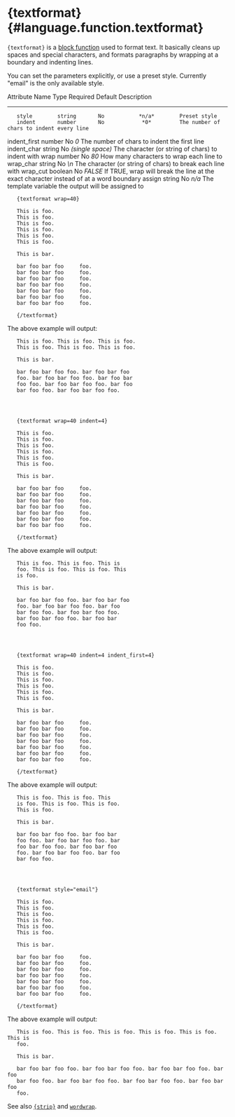 {textformat} {#language.function.textformat}
============

`{textformat}` is a [block function](#plugins.block.functions) used to
format text. It basically cleans up spaces and special characters, and
formats paragraphs by wrapping at a boundary and indenting lines.

You can set the parameters explicitly, or use a preset style. Currently
"email" is the only available style.

   Attribute Name    Type     Required       Default       Description
  ---------------- --------- ---------- ------------------ ----------------------------------------------------------------------------------------
       style        string       No           *n/a*        Preset style
       indent       number       No            *0*         The number of chars to indent every line
   indent\_first    number       No            *0*         The number of chars to indent the first line
    indent\_char    string       No      *(single space)*  The character (or string of chars) to indent with
        wrap        number       No            *80*        How many characters to wrap each line to
     wrap\_char     string       No           *\\n*        The character (or string of chars) to break each line with
     wrap\_cut      boolean      No          *FALSE*       If TRUE, wrap will break the line at the exact character instead of at a word boundary
       assign       string       No           *n/a*        The template variable the output will be assigned to


       {textformat wrap=40}

       This is foo.
       This is foo.
       This is foo.
       This is foo.
       This is foo.
       This is foo.

       This is bar.

       bar foo bar foo     foo.
       bar foo bar foo     foo.
       bar foo bar foo     foo.
       bar foo bar foo     foo.
       bar foo bar foo     foo.
       bar foo bar foo     foo.
       bar foo bar foo     foo.

       {/textformat}


      

The above example will output:



       This is foo. This is foo. This is foo.
       This is foo. This is foo. This is foo.

       This is bar.

       bar foo bar foo foo. bar foo bar foo
       foo. bar foo bar foo foo. bar foo bar
       foo foo. bar foo bar foo foo. bar foo
       bar foo foo. bar foo bar foo foo.

      


       {textformat wrap=40 indent=4}

       This is foo.
       This is foo.
       This is foo.
       This is foo.
       This is foo.
       This is foo.

       This is bar.

       bar foo bar foo     foo.
       bar foo bar foo     foo.
       bar foo bar foo     foo.
       bar foo bar foo     foo.
       bar foo bar foo     foo.
       bar foo bar foo     foo.
       bar foo bar foo     foo.

       {/textformat}


      

The above example will output:



       This is foo. This is foo. This is
       foo. This is foo. This is foo. This
       is foo.

       This is bar.

       bar foo bar foo foo. bar foo bar foo
       foo. bar foo bar foo foo. bar foo
       bar foo foo. bar foo bar foo foo.
       bar foo bar foo foo. bar foo bar
       foo foo.

      


       {textformat wrap=40 indent=4 indent_first=4}

       This is foo.
       This is foo.
       This is foo.
       This is foo.
       This is foo.
       This is foo.

       This is bar.

       bar foo bar foo     foo.
       bar foo bar foo     foo.
       bar foo bar foo     foo.
       bar foo bar foo     foo.
       bar foo bar foo     foo.
       bar foo bar foo     foo.
       bar foo bar foo     foo.

       {/textformat}

      

The above example will output:



       This is foo. This is foo. This
       is foo. This is foo. This is foo.
       This is foo.

       This is bar.

       bar foo bar foo foo. bar foo bar
       foo foo. bar foo bar foo foo. bar
       foo bar foo foo. bar foo bar foo
       foo. bar foo bar foo foo. bar foo
       bar foo foo.

      


       {textformat style="email"}

       This is foo.
       This is foo.
       This is foo.
       This is foo.
       This is foo.
       This is foo.

       This is bar.

       bar foo bar foo     foo.
       bar foo bar foo     foo.
       bar foo bar foo     foo.
       bar foo bar foo     foo.
       bar foo bar foo     foo.
       bar foo bar foo     foo.
       bar foo bar foo     foo.

       {/textformat}


      

The above example will output:



       This is foo. This is foo. This is foo. This is foo. This is foo. This is
       foo.

       This is bar.

       bar foo bar foo foo. bar foo bar foo foo. bar foo bar foo foo. bar foo
       bar foo foo. bar foo bar foo foo. bar foo bar foo foo. bar foo bar foo
       foo.


      

See also [`{strip}`](#language.function.strip) and
[`wordwrap`](#language.modifier.wordwrap).
